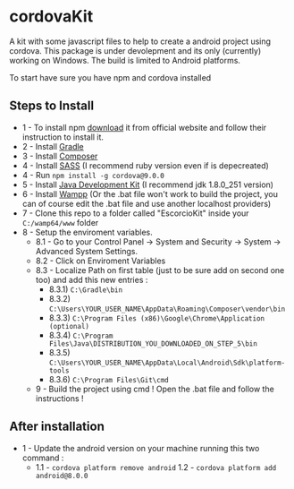 # cordovaKit

A kit with some javascript files to help to create a android project using cordova.
This package is under devolepment and its only (currently) working on Windows.
The build is limited to Android platforms.

To start have sure you have npm and cordova installed

## Steps to Install
- 1 - To install npm [download](https://www.npmjs.com/get-npm) it from official website and follow their instruction to install it.
- 2 - Install [Gradle](https://gradle.org/install/) 
- 3 - Install [Composer](https://getcomposer.org) 
- 4 - Install [SASS](https://sass-lang.com) (I recommend ruby version even if is depecreated)
- 4 - Run `npm install -g cordova@9.0.0`
- 5 - Install [Java Development Kit](https://www.oracle.com/pt/java/technologies/javase-downloads.html) (I recommend jdk 1.8.0_251 version)
- 6 - Install [Wampp](https://sourceforge.net/projects/wampserver/files/) (Or the .bat file won't work to build the project, you can of course edit the .bat file and use another localhost providers)
- 7 - Clone this repo to a folder called "EscorcioKit" inside your `C:/wamp64/www` folder
- 8 - Setup the enviroment variables.
   * 8.1 - Go to your Control Panel -> System and Security -> System -> Advanced System Settings.
   * 8.2 - Click on Enviroment Variables
   * 8.3 - Localize Path on first table (just to be sure add on second one too) and add this new entries :
      * 8.3.1) `C:\Gradle\bin`
      * 8.3.2) `C:\Users\YOUR_USER_NAME\AppData\Roaming\Composer\vendor\bin`
      * 8.3.3) `C:\Program Files (x86)\Google\Chrome\Application (optional)`
      * 8.3.4) `C:\Program Files\Java\DISTRIBUTION_YOU_DOWNLOADED_ON_STEP_5\bin`
      * 8.3.5) `C:\Users\YOUR_USER_NAME\AppData\Local\Android\Sdk\platform-tools`
      * 8.3.6) `C:\Program Files\Git\cmd`
  - 9 - Build the project using cmd ! Open the .bat file and follow the instructions !


## After installation

- 1 - Update the android version on your machine running this two command : 
  * 1.1 - `cordova platform remove android`
    1.2 - `cordova platform add android@8.0.0`
